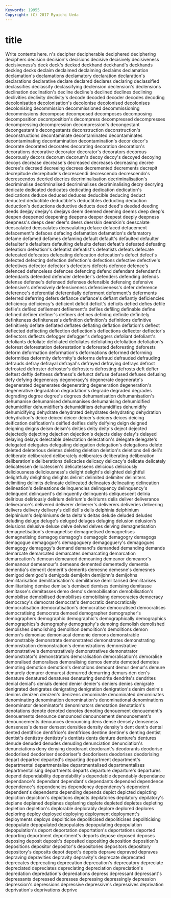 ```yaml
---
Keywords: 19955 
Copyright: (C) 2017 Ryuichi Ueda
---
```


# title

Write contents here.
n's decipher decipherable deciphered deciphering deciphers decision decision's decisions
decisive decisively decisiveness decisiveness's deck deck's decked deckhand deckhand's deckhands
decking decks declaim declaimed declaiming declaims declamation declamation's declamations declamatory
declaration declaration's declarations declarative declare declared declares declaring declassified declassifies
declassify declassifying declension declension's declensions declination declination's decline decline's declined
declines declining declivities declivity declivity's decode decoded decoder decodes decoding
decolonisation decolonisation's decolonise decolonised decolonises decolonising decommission decommissioned decommissioning decommissions
decompose decomposed decomposes decomposing decomposition decomposition's decompress decompressed decompresses decompressing
decompression decompression's decongestant decongestant's decongestants deconstruction deconstruction's deconstructions decontaminate decontaminated
decontaminates decontaminating decontamination decontamination's decor decor's decorate decorated decorates decorating
decoration decoration's decorations decorative decorator decorator's decorators decorous decorously decors
decorum decorum's decoy decoy's decoyed decoying decoys decrease decrease's decreased
decreases decreasing decree decree's decreed decreeing decrees decremented decrements decrepit
decrepitude decrepitude's decrescendi decrescendo decrescendo's decrescendos decried decries decriminalisation decriminalisation's
decriminalise decriminalised decriminalises decriminalising decry decrying dedicate dedicated dedicates dedicating
dedication dedication's dedications deduce deduced deduces deducible deducing deduct deducted
deductible deductible's deductibles deducting deduction deduction's deductions deductive deducts deed
deed's deeded deeding deeds deejay deejay's deejays deem deemed deeming
deems deep deep's deepen deepened deepening deepens deeper deepest deeply
deepness deepness's deeps deer deer's deers deerskin deerskin's deescalate deescalated
deescalates deescalating deface defaced defacement defacement's defaces defacing defamation defamation's
defamatory defame defamed defames defaming default default's defaulted defaulter defaulter's
defaulters defaulting defaults defeat defeat's defeated defeating defeatism defeatism's defeatist
defeatist's defeatists defeats defecate defecated defecates defecating defecation defecation's defect
defect's defected defecting defection defection's defections defective defective's defectives defector
defector's defectors defects defence defence's defenced defenceless defences defencing defend
defendant defendant's defendants defended defender defender's defenders defending defends defense
defense's defensed defenses defensible defensing defensive defensive's defensively defensiveness defensiveness's
defer deference deference's deferential deferentially deferment deferment's deferments deferred deferring
defers defiance defiance's defiant defiantly deficiencies deficiency deficiency's deficient deficit
deficit's deficits defied defies defile defile's defiled defilement defilement's defiles
defiling definable define defined definer definer's definers defines defining definite
definitely definiteness definiteness's definition definition's definitions definitive definitively deflate deflated
deflates deflating deflation deflation's deflect deflected deflecting deflection deflection's deflections
deflector deflector's deflectors deflects defogger defogger's defoggers defoliant defoliant's defoliants
defoliate defoliated defoliates defoliating defoliation defoliation's deforest deforestation deforestation's deforested
deforesting deforests deform deformation deformation's deformations deformed deforming deformities deformity
deformity's deforms defraud defrauded defrauding defrauds defray defrayal defrayal's defrayed
defraying defrays defrost defrosted defroster defroster's defrosters defrosting defrosts deft
defter deftest deftly deftness deftness's defunct defuse defused defuses defusing
defy defying degeneracy degeneracy's degenerate degenerate's degenerated degenerates degenerating degeneration
degeneration's degenerative degradation degradation's degrade degraded degrades degrading degree degree's
degrees dehumanisation dehumanisation's dehumanise dehumanised dehumanises dehumanising dehumidified dehumidifier dehumidifier's
dehumidifiers dehumidifies dehumidify dehumidifying dehydrate dehydrated dehydrates dehydrating dehydration dehydration's
deice deiced deicer deicer's deicers deices deicing deification deification's deified
deifies deify deifying deign deigned deigning deigns deism deism's deities
deity deity's deject dejected dejectedly dejecting dejection dejection's dejects delay
delay's delayed delaying delays delectable delectation delectation's delegate delegate's delegated
delegates delegating delegation delegation's delegations delete deleted deleterious deletes deleting
deletion deletion's deletions deli deli's deliberate deliberated deliberately deliberates deliberating
deliberation deliberation's deliberations delicacies delicacy delicacy's delicate delicately delicatessen delicatessen's
delicatessens delicious deliciously deliciousness deliciousness's delight delight's delighted delightful delightfully
delighting delights delimit delimited delimiter delimiters delimiting delimits delineate delineated
delineates delineating delineation delineation's delineations delinquencies delinquency delinquency's delinquent delinquent's
delinquently delinquents deliquescent deliria delirious deliriously delirium delirium's deliriums delis
deliver deliverance deliverance's delivered deliverer deliverer's deliverers deliveries delivering delivers
delivery delivery's dell dell's dells delphinia delphinium delphinium's delphiniums delta
delta's deltas delude deluded deludes deluding deluge deluge's deluged deluges
deluging delusion delusion's delusions delusive deluxe delve delved delves delving
demagnetisation demagnetisation's demagnetise demagnetised demagnetises demagnetising demagog demagog's demagogic demagogry
demagogs demagogue demagogue's demagoguery demagoguery's demagogues demagogy demagogy's demand demand's
demanded demanding demands demarcate demarcated demarcates demarcating demarcation demarcation's demean
demeaned demeaning demeanor demeanor's demeanour demeanour's demeans demented dementedly dementia
dementia's demerit demerit's demerits demesne demesne's demesnes demigod demigod's demigods
demijohn demijohn's demijohns demilitarisation demilitarisation's demilitarise demilitarised demilitarises demilitarising demise
demise's demised demises demising demitasse demitasse's demitasses demo demo's demobilisation
demobilisation's demobilise demobilised demobilises demobilising democracies democracy democracy's democrat democrat's
democratic democratically democratisation democratisation's democratise democratised democratises democratising democrats demoed
demographer demographer's demographers demographic demographic's demographically demographics demographics's demography demography's
demoing demolish demolished demolishes demolishing demolition demolition's demolitions demon demon's
demoniac demoniacal demonic demons demonstrable demonstrably demonstrate demonstrated demonstrates demonstrating
demonstration demonstration's demonstrations demonstrative demonstrative's demonstratively demonstratives demonstrator demonstrator's demonstrators
demoralisation demoralisation's demoralise demoralised demoralises demoralising demos demote demoted demotes
demoting demotion demotion's demotions demount demur demur's demure demurely demurer
demurest demurred demurring demurs den den's denature denatured denatures denaturing
dendrite dendrite's dendrites denial denial's denials denied denier denier's deniers
denies denigrate denigrated denigrates denigrating denigration denigration's denim denim's denims
denizen denizen's denizens denominate denominated denominates denominating denomination denomination's denominational
denominations denominator denominator's denominators denotation denotation's denotations denote denoted denotes
denoting denouement denouement's denouements denounce denounced denouncement denouncement's denouncements denounces
denouncing dens dense densely denseness denseness's denser densest densities density
density's dent dent's dental dented dentifrice dentifrice's dentifrices dentine dentine's
denting dentist dentist's dentistry dentistry's dentists dents denture denture's dentures
denude denuded denudes denuding denunciation denunciation's denunciations deny denying deodorant
deodorant's deodorants deodorise deodorised deodoriser deodoriser's deodorisers deodorises deodorising depart
departed departed's departing department department's departmental departmentalise departmentalised departmentalises departmentalising
departments departs departure departure's departures depend dependability dependability's dependable dependably
dependance dependance's dependant dependant's dependants depended dependence dependence's dependencies dependency
dependency's dependent dependent's dependents depending depends depict depicted depicting depiction
depiction's depictions depicts depilatories depilatory depilatory's deplane deplaned deplanes deplaning
deplete depleted depletes depleting depletion depletion's deplorable deplorably deplore deplored
deplores deploring deploy deployed deploying deployment deployment's deployments deploys depoliticise
depoliticised depoliticises depoliticising depopulate depopulated depopulates depopulating depopulation depopulation's deport
deportation deportation's deportations deported deporting deportment deportment's deports depose deposed
deposes deposing deposit deposit's deposited depositing deposition deposition's depositions depositor
depositor's depositories depositors depository depository's deposits depot depot's depots deprave
depraved depraves depraving depravities depravity depravity's deprecate deprecated deprecates deprecating
deprecation deprecation's deprecatory depreciate depreciated depreciates depreciating depreciation depreciation's depredation
depredation's depredations depress depressant depressant's depressants depressed depresses depressing depressingly
depression depression's depressions depressive depressive's depressives deprivation deprivation's deprivations deprive
